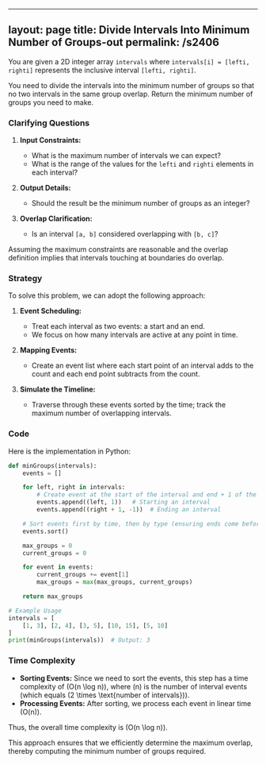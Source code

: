 
---
layout: page
title:  Divide Intervals Into Minimum Number of Groups-out
permalink: /s2406
---

You are given a 2D integer array `intervals` where `intervals[i] = [lefti, righti]` represents the inclusive interval `[lefti, righti]`.

You need to divide the intervals into the minimum number of groups so that no two intervals in the same group overlap. Return the minimum number of groups you need to make.

### Clarifying Questions

1. **Input Constraints:** 
    - What is the maximum number of intervals we can expect?
    - What is the range of the values for the `lefti` and `righti` elements in each interval?
  
2. **Output Details:**
    - Should the result be the minimum number of groups as an integer?
    
3. **Overlap Clarification:**
    - Is an interval `[a, b]` considered overlapping with `[b, c]`?

Assuming the maximum constraints are reasonable and the overlap definition implies that intervals touching at boundaries do overlap.

### Strategy

To solve this problem, we can adopt the following approach:

1. **Event Scheduling:**
    - Treat each interval as two events: a start and an end.
    - We focus on how many intervals are active at any point in time.

2. **Mapping Events:**
    - Create an event list where each start point of an interval adds to the count and each end point subtracts from the count.

3. **Simulate the Timeline:**
    - Traverse through these events sorted by the time; track the maximum number of overlapping intervals.

### Code

Here is the implementation in Python:

```python
def minGroups(intervals):
    events = []

    for left, right in intervals:
        # Create event at the start of the interval and end + 1 of the interval.
        events.append((left, 1))   # Starting an interval
        events.append((right + 1, -1))  # Ending an interval

    # Sort events first by time, then by type (ensuring ends come before starts if they are at the same time)
    events.sort()

    max_groups = 0
    current_groups = 0

    for event in events:
        current_groups += event[1]
        max_groups = max(max_groups, current_groups)

    return max_groups

# Example Usage
intervals = [
    [1, 3], [2, 4], [3, 5], [10, 15], [5, 10]
]
print(minGroups(intervals))  # Output: 3
```

### Time Complexity

- **Sorting Events:** Since we need to sort the events, this step has a time complexity of \(O(n \log n)\), where \(n\) is the number of interval events (which equals \(2 \times \text{number of intervals}\)).
- **Processing Events:** After sorting, we process each event in linear time \(O(n)\).

Thus, the overall time complexity is \(O(n \log n)\).

This approach ensures that we efficiently determine the maximum overlap, thereby computing the minimum number of groups required.